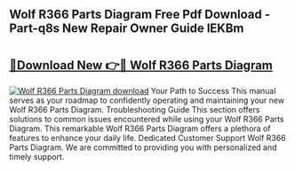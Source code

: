 ## Wolf R366 Parts Diagram Free Pdf Download - Part-q8s New Repair Owner Guide lEKBm

# <h2><a href="http://dfr2e7.blite.top/?on=Wolf+R366+Parts+Diagram">🔗Download New 👉🔴 Wolf R366 Parts Diagram</a></h2>

[![Wolf R366 Parts Diagram download](https://i.imgur.com/lujVjoI.png)](http://dfr2e7.blite.top/?on=Wolf+R366+Parts+Diagram)
Your Path to Success This manual serves as your roadmap to confidently operating and maintaining your new Wolf R366 Parts Diagram. Troubleshooting Guide This section offers solutions to common issues encountered while using your Wolf R366 Parts Diagram. This remarkable Wolf R366 Parts Diagram offers a plethora of features to enhance your daily life. Dedicated Customer Support Wolf R366 Parts Diagram. We are committed to providing you with personalized and timely support.
